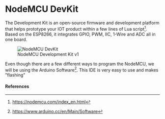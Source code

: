 <!--
title: NodeMCU DevKit
summary: This document describes the NodeMCU DevKit.
author: G. L. Clark, II
date Created: March 16, 2016
date Modified:{{ file.mtime }}
filename: nodemcu-devkit.md
-->

# NodeMCU DevKit

The Development Kit is an open-source firmware and development platform that helps prototype your IOT product within a few lines of Lua script[^1]. Based on the ESP8266, it integrates GPIO, PWM, IIC, 1-Wire and ADC all in one board.

<figure>
<img src="http://nodemcu.com/images/thumbnail/zms.jpg_1200x1200.jpg" alt="NodeMCU DevKit">
<figcaption>NodeMCU Development Kit v1</figcaption>
</figure>

Even though there are a few different ways to program the NodeMCU, we will be using the Arduino Software[^2]. This IDE is very easy to use and makes "flashing"


#### References

[^1]: https://nodemcu.com/index_en.html
[^2]: https://www.arduino.cc/en/Main/Software
[^3]: https://github.com/nodemcu/nodemcu-devkit-v1.0